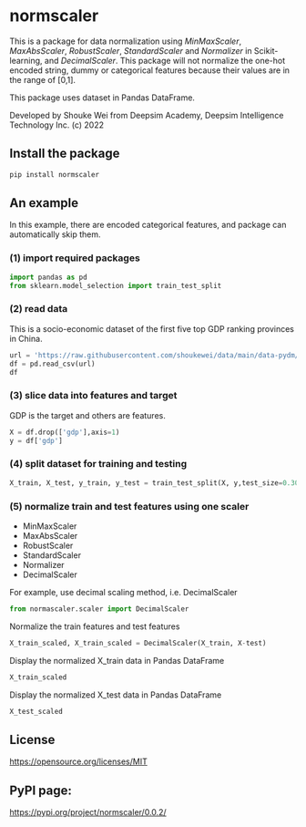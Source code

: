 # normscaler

This is a package for data normalization using *MinMaxScaler*, *MaxAbsScaler*, *RobustScaler*, *StandardScaler* and *Normalizer* in Scikit-learning, and *DecimalScaler*. This package will not normalize the one-hot encoded string, dummy or categorical features because their values are in the range of [0,1].

This package uses dataset in Pandas DataFrame. 

Developed by Shouke Wei from Deepsim Academy, Deepsim Intelligence Technology Inc. (c) 2022

## Install the package
```python
pip install normscaler
```

## An example
In this example, there are encoded categorical features, and package can automatically skip them.

### (1) import required packages
```python
import pandas as pd
from sklearn.model_selection import train_test_split
```

### (2) read data
This is a socio-economic dataset of the first five top GDP ranking provinces in China.
```python
url = 'https://raw.githubusercontent.com/shoukewei/data/main/data-pydm/gdp_china_encoded.csv'
df = pd.read_csv(url)
df
```
### (3) slice data into features and target
GDP is the target and others are features.
```python
X = df.drop(['gdp'],axis=1)
y = df['gdp']
```
### (4) split dataset for training and testing
```python
X_train, X_test, y_train, y_test = train_test_split(X, y,test_size=0.30, random_state=1)
```

### (5) normalize train and test features using one scaler
- MinMaxScaler
- MaxAbsScaler
- RobustScaler
- StandardScaler
- Normalizer
- DecimalScaler  

For example, use decimal scaling method, i.e. DecimalScaler
```python
from normascaler.scaler import DecimalScaler
```
Normalize the train features and test features
```python
X_train_scaled, X_train_scaled = DecimalScaler(X_train, X-test)
```
Display the normalized X_train data in Pandas DataFrame
```python
X_train_scaled
```
Display the normalized X_test data in Pandas DataFrame
```python
X_test_scaled
```
## License
https://opensource.org/licenses/MIT

## PyPI page: 
https://pypi.org/project/normscaler/0.0.2/

